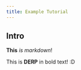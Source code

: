 ```yaml
---
title: Example Tutorial
---
```


Intro
---------------
**This** *is* _markdown_!


This is **DERP** in bold text! :D